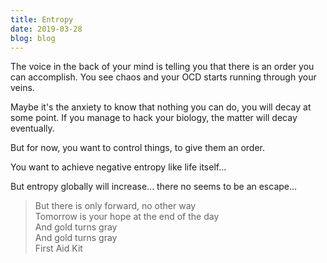 ```yaml
---
title: Entropy
date: 2019-03-28
blog: blog
---
```


The voice in the back of your mind is telling you that there is an order you can accomplish. You see chaos and your OCD starts running through your veins.

Maybe it's the anxiety to know that nothing you can do, you will decay at some point. If you manage to hack your biology, the matter will decay eventually.

But for now, you want to control things, to give them an order.

You want to achieve negative entropy like life itself...

But entropy globally will increase... there no seems to be an escape...

<blockquote>
But there is only forward, no other way<br/>
Tomorrow is your hope at the end of the day<br/>
And gold turns gray<br/>
And gold turns gray<br/>
<span>First Aid Kit</span>
</blockquote>
